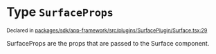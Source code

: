 # Type `SurfaceProps`
<sub>Declared in [packages/sdk/app-framework/src/plugins/SurfacePlugin/Surface.tsx:29](https://github.com/dxos/dxos/blob/061d3392e/packages/sdk/app-framework/src/plugins/SurfacePlugin/Surface.tsx#L29)</sub>


SurfaceProps are the props that are passed to the Surface component.



